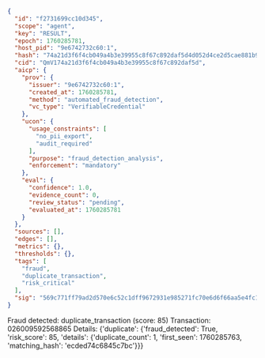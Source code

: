 ```json
{
  "id": "f2731699cc10d345",
  "scope": "agent",
  "key": "RESULT",
  "epoch": 1760285781,
  "host_pid": "9e6742732c60:1",
  "hash": "74a21d3f6f4cb049a4b3e39955c8f67c892daf5d4d052d4ce2d5cae881b97169",
  "cid": "QmV174a21d3f6f4cb049a4b3e39955c8f67c892daf5d",
  "aicp": {
    "prov": {
      "issuer": "9e6742732c60:1",
      "created_at": 1760285781,
      "method": "automated_fraud_detection",
      "vc_type": "VerifiableCredential"
    },
    "ucon": {
      "usage_constraints": [
        "no_pii_export",
        "audit_required"
      ],
      "purpose": "fraud_detection_analysis",
      "enforcement": "mandatory"
    },
    "eval": {
      "confidence": 1.0,
      "evidence_count": 0,
      "review_status": "pending",
      "evaluated_at": 1760285781
    }
  },
  "sources": [],
  "edges": [],
  "metrics": {},
  "thresholds": {},
  "tags": [
    "fraud",
    "duplicate_transaction",
    "risk_critical"
  ],
  "sig": "569c771ff79ad2d570e6c52c1dff9672931e985271fc70e6d6f66aa5e4fc199a"
}
```

Fraud detected: duplicate_transaction (score: 85)
Transaction: 026009592568865
Details: {'duplicate': {'fraud_detected': True, 'risk_score': 85, 'details': {'duplicate_count': 1, 'first_seen': 1760285763, 'matching_hash': 'ecded74c6845c7bc'}}}